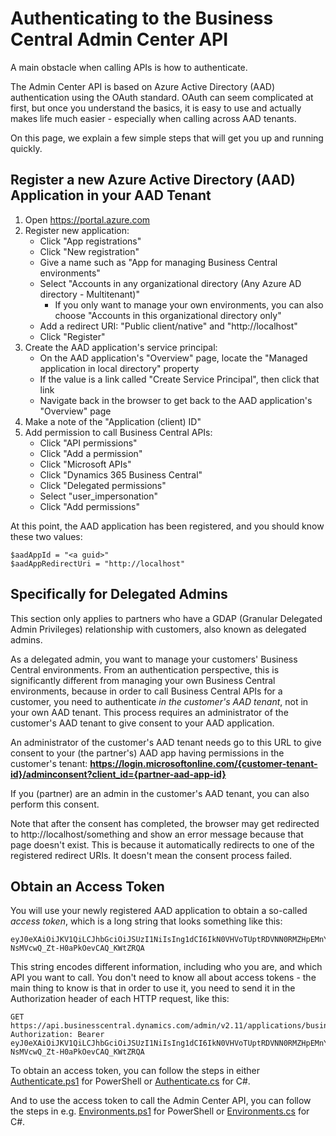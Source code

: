 # Authenticating to the Business Central Admin Center API

A main obstacle when calling APIs is how to authenticate.

The Admin Center API is based on Azure Active Directory (AAD) authentication using the OAuth standard. OAuth can seem complicated at first, but once you understand the basics, it is easy to use and actually makes life much easier - especially when calling across AAD tenants.

On this page, we explain a few simple steps that will get you up and running quickly.



## Register a new Azure Active Directory (AAD) Application in your AAD Tenant

 1. Open https://portal.azure.com
 2. Register new application:
     - Click "App registrations"
     - Click "New registration"
     - Give a name such as "App for managing Business Central environments"
     - Select "Accounts in any organizational directory (Any Azure AD directory - Multitenant)"
        - If you only want to manage your own environments, you can also choose "Accounts in this organizational directory only"
     - Add a redirect URI: "Public client/native" and "http://localhost"
     - Click "Register"
 3. Create the AAD application's service principal:
     - On the AAD application's "Overview" page, locate the "Managed application in local directory" property
     - If the value is a link called "Create Service Principal", then click that link
     - Navigate back in the browser to get back to the AAD application's "Overview" page
 4. Make a note of the "Application (client) ID"
 5. Add permission to call Business Central APIs:
     - Click "API permissions"
     - Click "Add a permission"
     - Click "Microsoft APIs"
     - Click "Dynamics 365 Business Central"
     - Click "Delegated permissions"
     - Select "user_impersonation"
     - Click "Add permissions"


At this point, the AAD application has been registered, and you should know these two values:
  
    $aadAppId = "<a guid>"
    $aadAppRedirectUri = "http://localhost"




## Specifically for Delegated Admins

This section only applies to partners who have a GDAP (Granular Delegated Admin Privileges) relationship with customers, also known as delegated admins.

As a delegated admin, you want to manage your customers' Business Central environments. From an authentication perspective, this is significantly different from managing your own Business Central environments, because in order to call Business Central APIs for a customer, you need to authenticate *in the customer's AAD tenant*, not in your own AAD tenant. This process requires an administrator of the customer's AAD tenant to give consent to your AAD application.

An administrator of the customer's AAD tenant needs go to this URL to give consent to your (the partner's) AAD app having permissions in the customer's tenant: **https://login.microsoftonline.com/{customer-tenant-id}/adminconsent?client_id={partner-aad-app-id}**

If you (partner) are an admin in the customer's AAD tenant, you can also perform this consent.

Note that after the consent has completed, the browser may get redirected to http://localhost/something and show an error message because that page doesn't exist. This is because it automatically redirects to one of the registered redirect URIs. It doesn't mean the consent process failed.




<!--
    Legacy, not sure if this works with GDAP, need to follow up

    , however, this step can be avoided for delegated admins by adding your AAD application into a security group that is tied to the GDAP relationship. This technique is described in more detail here: https://docs.microsoft.com/graph/auth-cloudsolutionprovider.

    In short, you need to execute the following PowerShell commands (remember to set the $aadAppId variable):

        Install-Module AzureAD
        Connect-AzureAD
        $securityGroup = Get-AzureADGroup -Filter "displayName eq '<NameOfSecurityGroupThatIsTiedToGDAPRelationship>'"
        $servicePrincipal = Get-AzureADServicePrincipal -Filter "appId eq '$aadAppId'"
        Add-AzureADGroupMember -ObjectId $securityGroup.ObjectId -RefObjectId $servicePrincipal.ObjectId

    Now it's all set up, and you should be able to use your AAD application (in your AAD tenant) to call
    into your customers' Business Central environments (in their AAD tenants).
 -->



## Obtain an Access Token

You will use your newly registered AAD application to obtain a so-called *access token*, which is a long string that looks something like this:

    eyJ0eXAiOiJKV1QiLCJhbGciOiJSUzI1NiIsIng1dCI6IkN0VHVoTUptRDVNN0RMZHpEMnYyeDNRS1NSWSIsImtpZCI6IkN0VHVoTUptRDVNN0RMZHpEMnYyeDNRS1NSWSJ9.eyJhdWQiOiJodHRwIiwiaXNzIjoiaHR0cHM6Ly9zdHMud2...yMTc3MTQ1ZTEwIl19.LZgQnXOLNNpJgBx5q7FOUgq5ka04lJkBw75kxMTUA7hFDEL-NsMVcwQ_Zt-H0aPkOevCAQ_KWtZRQA

This string encodes different information, including who you are, and which API you want to call. You don't need to know all about access tokens - the main thing to know is that in order to use it, you need to send it in the Authorization header of each HTTP request, like this:

    GET https://api.businesscentral.dynamics.com/admin/v2.11/applications/businesscentral/environments
    Authorization: Bearer eyJ0eXAiOiJKV1QiLCJhbGciOiJSUzI1NiIsIng1dCI6IkN0VHVoTUptRDVNN0RMZHpEMnYyeDNRS1NSWSIsImtpZCI6IkN0VHVoTUptRDVNN0RMZHpEMnYyeDNRS1NSWSJ9.eyJhdWQiOiJodHRwIiwiaXNzIjoiaHR0cHM6Ly9zdHMud2...yMTc3MTQ1ZTEwIl19.LZgQnXOLNNpJgBx5q7FOUgq5ka04lJkBw75kxMTUA7hFDEL-NsMVcwQ_Zt-H0aPkOevCAQ_KWtZRQA

To obtain an access token, you can follow the steps in either [Authenticate.ps1](PowerShell/Authenticate.ps1) for PowerShell or [Authenticate.cs](CSharp/Authenticate.cs) for C#.

And to use the access token to call the Admin Center API, you can follow the steps in e.g. [Environments.ps1](PowerShell/Environments.ps1) for PowerShell or [Environments.cs](CSharp/Environments.cs) for C#.
